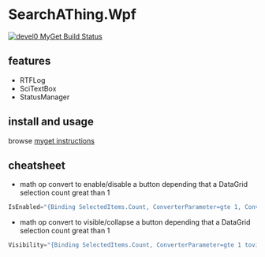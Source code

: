 # SearchAThing.Wpf

[![devel0 MyGet Build Status](https://www.myget.org/BuildSource/Badge/devel0?identifier=fc5eb124-c7dc-4d94-b914-6db85ddef2ea)](https://www.myget.org/)

## features

- RTFLog
- SciTextBox
- StatusManager

## install and usage

browse [myget instructions](https://www.myget.org/feed/devel0/package/nuget/SearchAThing.Wpf)

## cheatsheet

- math op convert to enable/disable a button depending that a DataGrid selection count great than 1

```cs
IsEnabled="{Binding SelectedItems.Count, ConverterParameter=gte 1, Converter={StaticResource MathOpConverter}, ElementName=dataGrid, Mode=OneWay}"
```

- math op convert to visible/collapse a button depending that a DataGrid selection count great than 1

```cs
Visibility="{Binding SelectedItems.Count, ConverterParameter=gte 1 tovis, Converter={StaticResource MathOpConverter}, ElementName=dataGrid, Mode=OneWay}"
```
